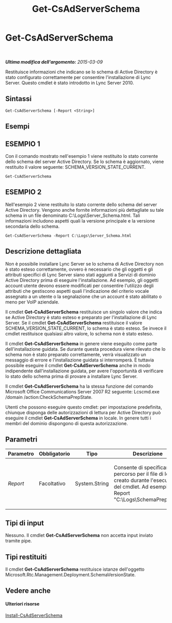 ﻿---
title: Get-CsAdServerSchema
TOCTitle: Get-CsAdServerSchema
ms:assetid: fba777e5-886c-4914-a492-f2237721c57c
ms:mtpsurl: https://technet.microsoft.com/it-it/library/Gg413070(v=OCS.15)
ms:contentKeyID: 49302554
ms.date: 08/24/2015
mtps_version: v=OCS.15
ms.translationtype: HT
---

# Get-CsAdServerSchema

 

_**Ultima modifica dell'argomento:** 2015-03-09_

Restituisce informazioni che indicano se lo schema di Active Directory è stato configurato correttamente per consentire l'installazione di Lync Server. Questo cmdlet è stato introdotto in Lync Server 2010.

## Sintassi

    Get-CsAdServerSchema [-Report <String>]

## Esempi

## ESEMPIO 1

Con il comando mostrato nell'esempio 1 viene restituito lo stato corrente dello schema del server Active Directory. Se lo schema è aggiornato, viene restituito il valore seguente: SCHEMA\_VERSION\_STATE\_CURRENT.

    Get-CsAdServerSchema

## ESEMPIO 2

Nell'esempio 2 viene restituito lo stato corrente dello schema del server Active Directory. Vengono anche fornite informazioni più dettagliate su tale schema in un file denominato C:\\Logs\\Server\_Schema.html. Tali informazioni includono aspetti quali la versione principale e la versione secondaria dello schema.

    Get-CsAdServerSchema -Report C:\Logs\Server_Schema.html

## Descrizione dettagliata

Non è possibile installare Lync Server se lo schema di Active Directory non è stato esteso correttamente, ovvero è necessario che gli oggetti e gli attributi specifici di Lync Server siano stati aggiunti a Servizi di dominio Active Directory prima di eseguire l'installazione. Ad esempio, gli oggetti account utente devono essere modificati per consentire l'utilizzo degli attributi che gestiscono aspetti quali l'indicazione del criterio vocale assegnato a un utente o la segnalazione che un account è stato abilitato o meno per VoIP aziendale.

Il cmdlet **Get-CsAdServerSchema** restituisce un singolo valore che indica se Active Directory è stato esteso e preparato per l'installazione di Lync Server. Se il cmdlet **Get-CsAdServerSchema** restituisce il valore SCHEMA\_VERSION\_STATE\_CURRENT, lo schema è stato esteso. Se invece il cmdlet restituisce qualsiasi altro valore, lo schema non è stato esteso.

Il cmdlet **Get-CsAdServerSchema** in genere viene eseguito come parte dell'installazione guidata. Se durante questa procedura viene rilevato che lo schema non è stato preparato correttamente, verrà visualizzato un messaggio di errore e l'installazione guidata si interromperà. È tuttavia possibile eseguire il cmdlet **Get-CsAdServerSchema** anche in modo indipendente dall'installazione guidata, per avere l'opportunità di verificare lo stato dello schema prima di provare a installare Lync Server.

Il cmdlet **Get-CsAdServerSchema** ha la stessa funzione del comando Microsoft Office Communications Server 2007 R2 seguente: Lcscmd.exe /domain /action:CheckSchemaPrepState.

Utenti che possono eseguire questo cmdlet: per impostazione predefinita, chiunque disponga delle autorizzazioni di lettura per Active Directory può eseguire il cmdlet **Get-CsAdServerSchema** in locale. In genere tutti i membri del dominio dispongono di questa autorizzazione.

## Parametri


<table>
<colgroup>
<col style="width: 25%" />
<col style="width: 25%" />
<col style="width: 25%" />
<col style="width: 25%" />
</colgroup>
<thead>
<tr class="header">
<th>Parametro</th>
<th>Obbligatorio</th>
<th>Tipo</th>
<th>Descrizione</th>
</tr>
</thead>
<tbody>
<tr class="odd">
<td><p><em>Report</em></p></td>
<td><p>Facoltativo</p></td>
<td><p>System.String</p></td>
<td><p>Consente di specificare un percorso per il file di log creato durante l'esecuzione del cmdlet. Ad esempio: -Report &quot;C:\Logs\SchemaPrep.html&quot;</p></td>
</tr>
</tbody>
</table>


## Tipi di input

Nessuno. Il cmdlet **Get-CsAdServerSchema** non accetta input inviato tramite pipe.

## Tipi restituiti

Il cmdlet **Get-CsAdServerSchema** restituisce istanze dell'oggetto Microsoft.Rtc.Management.Deployment.SchemaVersionState.

## Vedere anche

#### Ulteriori risorse

[Install-CsAdServerSchema](install-csadserverschema.md)


